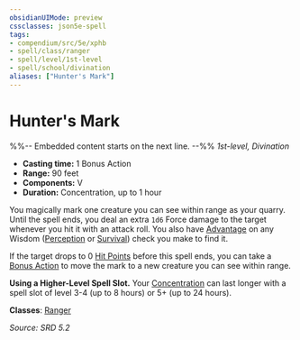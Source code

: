 ```yaml
---
obsidianUIMode: preview
cssclasses: json5e-spell
tags:
- compendium/src/5e/xphb
- spell/class/ranger
- spell/level/1st-level
- spell/school/divination
aliases: ["Hunter's Mark"]
---
```

# Hunter's Mark
%%-- Embedded content starts on the next line. --%%
*1st-level, Divination*  

- **Casting time:** 1 Bonus Action
- **Range:** 90 feet
- **Components:** V
- **Duration:** Concentration, up to 1 hour

You magically mark one creature you can see within range as your quarry. Until the spell ends, you deal an extra `1d6` Force damage to the target whenever you hit it with an attack roll. You also have [Advantage](rules/variant-rules/advantage-xphb.md) on any Wisdom ([Perception](rules/skills.md#Perception) or [Survival](rules/skills.md#Survival)) check you make to find it.

If the target drops to 0 [Hit Points](rules/variant-rules/hit-points-xphb.md) before this spell ends, you can take a [Bonus Action](rules/variant-rules/bonus-action-xphb.md) to move the mark to a new creature you can see within range.

**Using a Higher-Level Spell Slot.** Your [Concentration](rules/conditions.md#Concentration) can last longer with a spell slot of level 3-4 (up to 8 hours) or 5+ (up to 24 hours).

**Classes**: [Ranger](compendium/lists/list-spells-classes-ranger.md)

*Source: SRD 5.2*